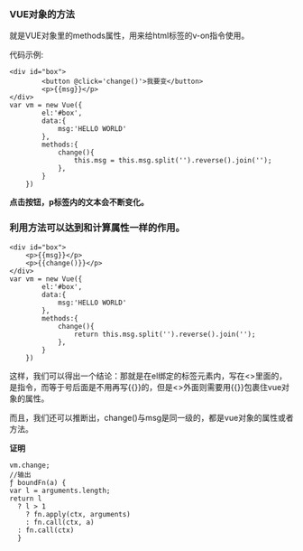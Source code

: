 ### VUE对象的方法

就是VUE对象里的methods属性，用来给html标签的v-on指令使用。

代码示例:
	
	<div id="box">
			<button @click='change()'>我要变</button>
			<p>{{msg}}</p>
	</div>
	var vm = new Vue({
			el:'#box',
			data:{
				msg:'HELLO WORLD'
			},
			methods:{
				change(){
					this.msg = this.msg.split('').reverse().join(''); 
				},
			}
		})
		

**点击按钮，p标签内的文本会不断变化。**	

### 利用方法可以达到和计算属性一样的作用。

	<div id="box">
		<p>{{msg}}</p>
		<p>{{change()}}</p>
	</div>
	var vm = new Vue({
			el:'#box',
			data:{
				msg:'HELLO WORLD'
			},
			methods:{
				change(){
					return this.msg.split('').reverse().join(''); 
				},
			}
		})

这样，我们可以得出一个结论：那就是在el绑定的标签元素内，写在<>里面的，是指令，而等于号后面是不用再写{{}}的，但是<>外面则需要用{{}}包裹住vue对象的属性。

而且，我们还可以推断出，change()与msg是同一级的，都是vue对象的属性或者方法。

**证明**

	vm.change;
	//输出
	ƒ boundFn(a) {
    var l = arguments.length;
    return l
      ? l > 1
        ? fn.apply(ctx, arguments)
        : fn.call(ctx, a)
      : fn.call(ctx)
	  }

